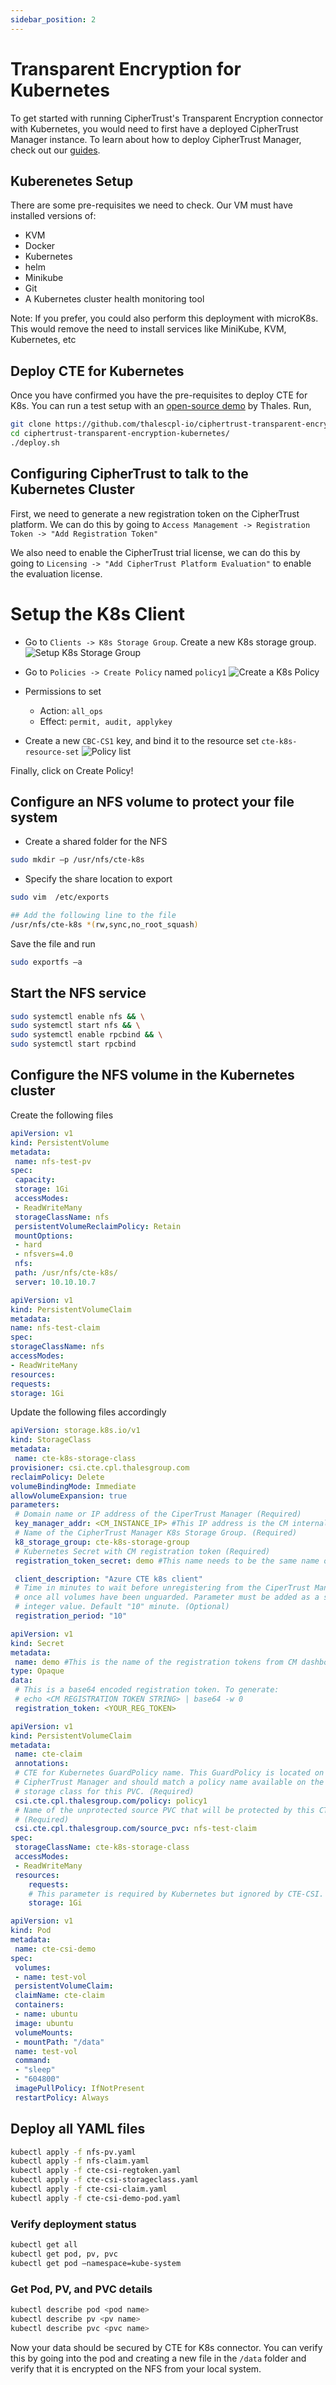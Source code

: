 ```yaml
---
sidebar_position: 2
---
```


# Transparent Encryption for Kubernetes

To get started with running CipherTrust's Transparent Encryption connector with Kubernetes, you would need to first have a deployed CipherTrust Manager instance. To learn about how to deploy CipherTrust Manager, check out our [guides](../deploy/azure.mdx).

## Kuberenetes Setup
There are some pre-requisites we need to check. Our VM must have installed versions of:
* KVM
* Docker
* Kubernetes
* helm
* Minikube
* Git
* A Kubernetes cluster health monitoring tool

Note: If you prefer, you could also perform this deployment with microK8s. This would remove the need to install services like MiniKube, KVM, Kubernetes, etc

## Deploy CTE for Kubernetes
Once you have confirmed you have the pre-requisites to deploy CTE for K8s. You can run a test setup with an [open-source demo](https://github.com/thalescpl-io/ciphertrust-transparent-encryption-kubernetes) by Thales. Run,

```bash
git clone https://github.com/thalescpl-io/ciphertrust-transparent-encryption-kubernetes.git
cd ciphertrust-transparent-encryption-kubernetes/
./deploy.sh
```

## Configuring CipherTrust to talk to the Kubernetes Cluster
First, we need to generate a new registration token on the CipherTrust platform. We can do this by going to `Access Management -> Registration Token -> "Add Registration Token"`

We also need to enable the CipherTrust trial license, we can do this by going to `Licensing -> "Add CipherTrust Platform Evaluation"` to enable the evaluation license.

# Setup the K8s Client
* Go to `Clients -> K8s Storage Group`. Create a new K8s storage group.
![Setup K8s Storage Group](./img/setup-k8s-storage-group.png)

* Go to `Policies -> Create Policy` named `policy1`
![Create a K8s Policy](./img/new-k8s-sg-policy.png)
    
* Permissions to set
    * Action: `all_ops`
    * Effect: `permit, audit, applykey`

* Create a new `CBC-CS1` key, and bind it to the resource set `cte-k8s-resource-set`
![Policy list](./img/policy-list-k8s.png)

Finally, click on Create Policy!

## Configure an NFS volume to protect your file system

* Create a shared folder for the NFS
```bash
sudo mkdir –p /usr/nfs/cte-k8s
```

* Specify the share location to export
```bash
sudo vim  /etc/exports

## Add the following line to the file
/usr/nfs/cte-k8s *(rw,sync,no_root_squash)
```

Save the file and run
```bash
sudo exportfs –a
```

## Start the NFS service
```bash
sudo systemctl enable nfs && \
sudo systemctl start nfs && \
sudo systemctl enable rpcbind && \
sudo systemctl start rpcbind
```


## Configure the NFS volume in the Kubernetes cluster
Create the following files
```yaml title="nfs-pv.yml"
apiVersion: v1
kind: PersistentVolume
metadata:
 name: nfs-test-pv
spec:
 capacity:
 storage: 1Gi
 accessModes:
 - ReadWriteMany
 storageClassName: nfs
 persistentVolumeReclaimPolicy: Retain
 mountOptions:
 - hard
 - nfsvers=4.0
 nfs:
 path: /usr/nfs/cte-k8s/
 server: 10.10.10.7
 ```

 ```yaml title="nfs-claim.yml"
apiVersion: v1
kind: PersistentVolumeClaim
metadata:
 name: nfs-test-claim
spec:
 storageClassName: nfs
 accessModes:
 - ReadWriteMany
 resources:
 requests:
 storage: 1Gi
```

Update the following files accordingly
```yaml title="cte-csi-storageclass.yaml"
apiVersion: storage.k8s.io/v1
kind: StorageClass
metadata:
 name: cte-k8s-storage-class
provisioner: csi.cte.cpl.thalesgroup.com
reclaimPolicy: Delete
volumeBindingMode: Immediate
allowVolumeExpansion: true
parameters:
 # Domain name or IP address of the CiperTrust Manager (Required)
 key_manager_addr: <CM_INSTANCE_IP> #This IP address is the CM internal IP address
 # Name of the CipherTrust Manager K8s Storage Group. (Required)
 k8_storage_group: cte-k8s-storage-group
 # Kubernetes Secret with CM registration token (Required)
 registration_token_secret: demo #This name needs to be the same name of the registration token in CM

 client_description: "Azure CTE k8s client"
 # Time in minutes to wait before unregistering from the CiperTrust Manager
 # once all volumes have been unguarded. Parameter must be added as a string
 # integer value. Default "10" minute. (Optional)
 registration_period: "10"
```


```yaml title="cte-csi-regtoken.yaml"
apiVersion: v1
kind: Secret
metadata:
 name: demo #This is the name of the registration tokens from CM dashboard for CTE k8s
type: Opaque
data:
 # This is a base64 encoded registration token. To generate:
 # echo <CM REGISTRATION TOKEN STRING> | base64 -w 0
 registration_token: <YOUR_REG_TOKEN>
```

```yaml
apiVersion: v1
kind: PersistentVolumeClaim
metadata:
 name: cte-claim
 annotations:
 # CTE for Kubernetes GuardPolicy name. This GuardPolicy is located on the
 # CipherTrust Manager and should match a policy name available on the
 # storage class for this PVC. (Required)
 csi.cte.cpl.thalesgroup.com/policy: policy1
 # Name of the unprotected source PVC that will be protected by this CTE-PVC.
 # (Required)
 csi.cte.cpl.thalesgroup.com/source_pvc: nfs-test-claim
spec:
 storageClassName: cte-k8s-storage-class
 accessModes:
 - ReadWriteMany
 resources:
    requests:
    # This parameter is required by Kubernetes but ignored by CTE-CSI.
    storage: 1Gi
```

```yaml title="cte-csi-demo-pod.yml"
apiVersion: v1
kind: Pod
metadata:
 name: cte-csi-demo
spec:
 volumes:
 - name: test-vol
 persistentVolumeClaim:
 claimName: cte-claim
 containers:
 - name: ubuntu
 image: ubuntu
 volumeMounts:
 - mountPath: "/data"
 name: test-vol
 command:
 - "sleep"
 - "604800"
 imagePullPolicy: IfNotPresent
 restartPolicy: Always
```

## Deploy all YAML files
```bash
kubectl apply -f nfs-pv.yaml
kubectl apply -f nfs-claim.yaml
kubectl apply -f cte-csi-regtoken.yaml
kubectl apply -f cte-csi-storageclass.yaml
kubectl apply -f cte-csi-claim.yaml
kubectl apply -f cte-csi-demo-pod.yaml
```

### Verify deployment status
```bash
kubectl get all
kubectl get pod, pv, pvc
kubectl get pod –namespace=kube-system
```

### Get Pod, PV, and PVC details
```bash
kubectl describe pod <pod name>
kubectl describe pv <pv name>
kubectl describe pvc <pvc name>
```

Now your data should be secured by CTE for K8s connector. You can verify this by going into the pod and creating a new file in the `/data` folder and verify that it is encrypted on the NFS from your local system.